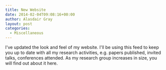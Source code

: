 ```yaml
---
title: New Website
date: 2014-02-04T09:08:16+00:00
author: Alasdair Gray
layout: post
categories:
  - Miscellaneous
---
```

I've updated the look and feel of my website. I'll be using this feed to keep you up to date with all my research activities, e.g. papers published, invited talks, conferences attended. As my research group increases in size, you will find out about it here.